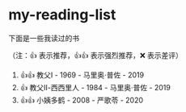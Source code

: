 # my-reading-list

下面是一些我读过的书

（注：:+1: 表示推荐，:+1::+1: 表示强烈推荐，:x: 表示差评）

1. :+1::+1: 教父Ⅰ - 1969 - 马里奥·普佐 - 2019
2. :+1: 教父Ⅱ-西西里人 - 1984 - 马里奥·普佐 - 2019
3. :+1::+1: 小姨多鹤 - 2008 - 严歌苓 - 2020
